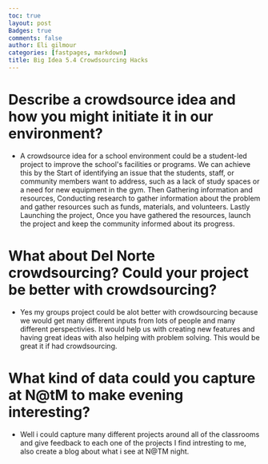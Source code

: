 ```yaml
---
toc: true
layout: post
Badges: true
comments: false
author: Eli gilmour
categories: [fastpages, markdown]
title: Big Idea 5.4 Crowdsourcing Hacks
---
```


# Describe a crowdsource idea and how you might initiate it in our environment?

- A crowdsource idea for a school environment could be a student-led project to improve the school's facilities or programs. We can achieve this by the Start of identifying an issue that the students, staff, or community members want to address, such as a lack of study spaces or a need for new equipment in the gym. Then Gathering information and resources, Conducting research to gather information about the problem and gather resources such as funds, materials, and volunteers. Lastly Launching the project, Once you have gathered the resources, launch the project and keep the community informed about its progress.

# What about Del Norte crowdsourcing? Could your project be better with crowdsourcing?

- Yes my groups project could be alot better with crowdsourcing because we would get many different inputs from lots of people and many different perspectivies. It would help us with creating new features and having great ideas with also helping with problem solving. This would be great it if had crowdsourcing.

# What kind of data could you capture at N@tM to make evening interesting?

- Well i could capture many different projects around all of the classrooms and give feedback to each one of the projects I find intresting to me, also create a blog about what i see at N@TM night.